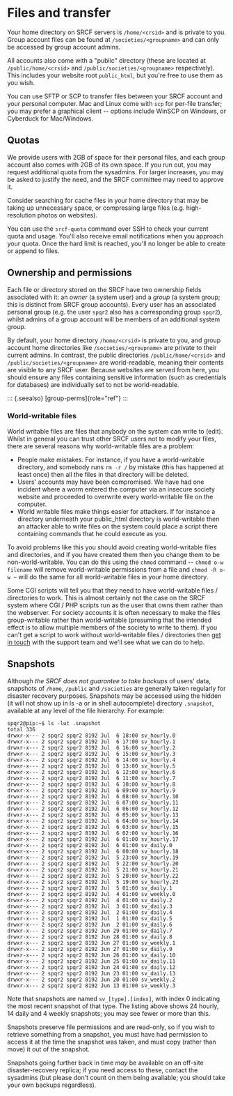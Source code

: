 Files and transfer
==================

Your home directory on SRCF servers is `/home/<crsid>` and is private to
you. Group account files can be found at `/societies/<groupname>` and
can only be accessed by group account admins.

All accounts also come with a \"public\" directory (these are located at
`/public/home/<crsid>` and `/public/societies/<groupname>`
respectively). This includes your website root `public_html`, but
you\'re free to use them as you wish.

You can use SFTP or SCP to transfer files between your SRCF account and
your personal computer. Mac and Linux come with `scp` for per-file
transfer; you may prefer a graphical client \-- options include WinSCP
on Windows, or Cyberduck for Mac/Windows.

Quotas
------

We provide users with 2GB of space for their personal files, and each
group account also comes with 2GB of its own space. If you run out, you
may request additional quota from the sysadmins. For larger increases,
you may be asked to justify the need, and the SRCF committee may need to
approve it.

Consider searching for cache files in your home directory that may be
taking up unnecessary space, or compressing large files (e.g.
high-resolution photos on websites).

You can use the `srcf-quota` command over SSH to check your current
quota and usage. You\'ll also receive email notifications when you
approach your quota. Once the hard limit is reached, you\'ll no longer
be able to create or append to files.

Ownership and permissions
-------------------------

Each file or directory stored on the SRCF have two ownership fields
associated with it: an *owner* (a system user) and a *group* (a system
group; this is distinct from SRCF group accounts). Every user has an
associated personal group (e.g. the user `spqr2` also has a
corresponding group `spqr2`), whilst admins of a group account will be
members of an additional system group.

By default, your home directory `/home/<crsid>` is private to you, and
group account home directories like `/societies/<groupname>` are private
to their current admins. In contrast, the public directories
`/public/home/<crsid>` and `/public/societies/<groupname>` are
world-readable, meaning their contents are visible to any SRCF user.
Because websites are served from here, you should ensure any files
containing sensitive information (such as credentials for databases) are
individually set to not be world-readable.

::: {.seealso}
[group-perms]{role="ref"}
:::

### World-writable files

World writable files are files that anybody on the system can write to
(edit). Whilst in general you can trust other SRCF users not to modify
your files, there are several reasons why world-writable files are a
problem:

-   People make mistakes. For instance, if you have a world-writable
    directory, and somebody runs `rm -r /` by mistake (this has happened
    at least once) then all the files in that directory will be deleted.
-   Users\' accounts may have been compromised. We have had one incident
    where a worm entered the computer via an insecure society website
    and proceeded to overwrite every world-writable file on the
    computer.
-   World writable files make things easier for attackers. If for
    instance a directory underneath your public\_html directory is
    world-writable then an attacker able to write files on the system
    could place a script there containing commands that he could execute
    as you.

To avoid problems like this you should avoid creating world-writable
files and directories, and if you have created them then you change them
to be non-world-writable. You can do this using the `chmod` command \--
`chmod o-w filename` will remove world-writable permissions from a file
and `chmod -R o-w ~` will do the same for all world-writable files in
your home directory.

Some CGI scripts will tell you that they need to have world-writable
files / directories to work. This is almost certainly not the case on
the SRCF system where CGI / PHP scripts run as the user that owns them
rather than the webserver. For society accounts it is often necessary to
make the files group-writable rather than world-writable (presuming that
the intended effect is to allow multiple members of the society to write
to them). If you can\'t get a script to work without world-writable
files / directories then [get in touch](https://www.srcf.net/contact)
with the support team and we\'ll see what we can do to help.

Snapshots
---------

Although *the SRCF does not guarantee to take backups* of users\' data,
snapshots of `/home`, `/public` and `/societies` are generally taken
regularly for disaster recovery purposes. Snapshots may be accessed
using the hidden (it will not show up in ls -a or in shell autocomplete)
directory `.snapshot`, available at any level of the file hierarchy. For
example:

    spqr2@pip:~$ ls -lut .snapshot
    total 336
    drwxr-x--- 2 spqr2 spqr2 8192 Jul  6 18:00 sv_hourly.0
    drwxr-x--- 2 spqr2 spqr2 8192 Jul  6 17:00 sv_hourly.1
    drwxr-x--- 2 spqr2 spqr2 8192 Jul  6 16:00 sv_hourly.2
    drwxr-x--- 2 spqr2 spqr2 8192 Jul  6 15:00 sv_hourly.3
    drwxr-x--- 2 spqr2 spqr2 8192 Jul  6 14:00 sv_hourly.4
    drwxr-x--- 2 spqr2 spqr2 8192 Jul  6 13:00 sv_hourly.5
    drwxr-x--- 2 spqr2 spqr2 8192 Jul  6 12:00 sv_hourly.6
    drwxr-x--- 2 spqr2 spqr2 8192 Jul  6 11:00 sv_hourly.7
    drwxr-x--- 2 spqr2 spqr2 8192 Jul  6 10:00 sv_hourly.8
    drwxr-x--- 2 spqr2 spqr2 8192 Jul  6 09:00 sv_hourly.9
    drwxr-x--- 2 spqr2 spqr2 8192 Jul  6 08:00 sv_hourly.10
    drwxr-x--- 2 spqr2 spqr2 8192 Jul  6 07:00 sv_hourly.11
    drwxr-x--- 2 spqr2 spqr2 8192 Jul  6 06:00 sv_hourly.12
    drwxr-x--- 2 spqr2 spqr2 8192 Jul  6 05:00 sv_hourly.13
    drwxr-x--- 2 spqr2 spqr2 8192 Jul  6 04:00 sv_hourly.14
    drwxr-x--- 2 spqr2 spqr2 8192 Jul  6 03:00 sv_hourly.15
    drwxr-x--- 2 spqr2 spqr2 8192 Jul  6 02:00 sv_hourly.16
    drwxr-x--- 2 spqr2 spqr2 8192 Jul  6 01:00 sv_hourly.17
    drwxr-x--- 2 spqr2 spqr2 8192 Jul  6 01:00 sv_daily.0
    drwxr-x--- 2 spqr2 spqr2 8192 Jul  6 00:00 sv_hourly.18
    drwxr-x--- 2 spqr2 spqr2 8192 Jul  5 23:00 sv_hourly.19
    drwxr-x--- 2 spqr2 spqr2 8192 Jul  5 22:00 sv_hourly.20
    drwxr-x--- 2 spqr2 spqr2 8192 Jul  5 21:00 sv_hourly.21
    drwxr-x--- 2 spqr2 spqr2 8192 Jul  5 20:00 sv_hourly.22
    drwxr-x--- 2 spqr2 spqr2 8192 Jul  5 19:00 sv_hourly.23
    drwxr-x--- 2 spqr2 spqr2 8192 Jul  5 01:00 sv_daily.1
    drwxr-x--- 2 spqr2 spqr2 8192 Jul  4 01:00 sv_weekly.0
    drwxr-x--- 2 spqr2 spqr2 8192 Jul  4 01:00 sv_daily.2
    drwxr-x--- 2 spqr2 spqr2 8192 Jul  3 01:00 sv_daily.3
    drwxr-x--- 2 spqr2 spqr2 8192 Jul  2 01:00 sv_daily.4
    drwxr-x--- 2 spqr2 spqr2 8192 Jul  1 01:00 sv_daily.5
    drwxr-x--- 2 spqr2 spqr2 8192 Jun  2 01:00 sv_daily.6
    drwxr-x--- 2 spqr2 spqr2 8192 Jun 29 01:00 sv_daily.7
    drwxr-x--- 2 spqr2 spqr2 8192 Jun 28 01:00 sv_daily.8
    drwxr-x--- 2 spqr2 spqr2 8192 Jun 27 01:00 sv_weekly.1
    drwxr-x--- 2 spqr2 spqr2 8192 Jun 27 01:00 sv_daily.9
    drwxr-x--- 2 spqr2 spqr2 8192 Jun 26 01:00 sv_daily.10
    drwxr-x--- 2 spqr2 spqr2 8192 Jun 25 01:00 sv_daily.11
    drwxr-x--- 2 spqr2 spqr2 8192 Jun 24 01:00 sv_daily.12
    drwxr-x--- 2 spqr2 spqr2 8192 Jun 23 01:00 sv_daily.13
    drwxr-x--- 2 spqr2 spqr2 8192 Jun 20 01:00 sv_weekly.2
    drwxr-x--- 2 spqr2 spqr2 8192 Jun 13 01:00 sv_weekly.3

Note that snapshots are named `sv_[type].[index]`, with index 0
indicating the most recent snapshot of that type. The listing above
shows 24 hourly, 14 daily and 4 weekly snapshots; you may see fewer or
more than this.

Snapshots preserve file permissions and are read-only, so if you wish to
retrieve something from a snapshot, you must have had permission to
access it at the time the snapshot was taken, and must copy (rather than
move) it out of the snapshot.

Snapshots going further back in time *may* be available on an off-site
disaster-recovery replica; if you need access to these, contact the
sysadmins (but please don\'t count on them being available; you should
take your own backups regardless).
